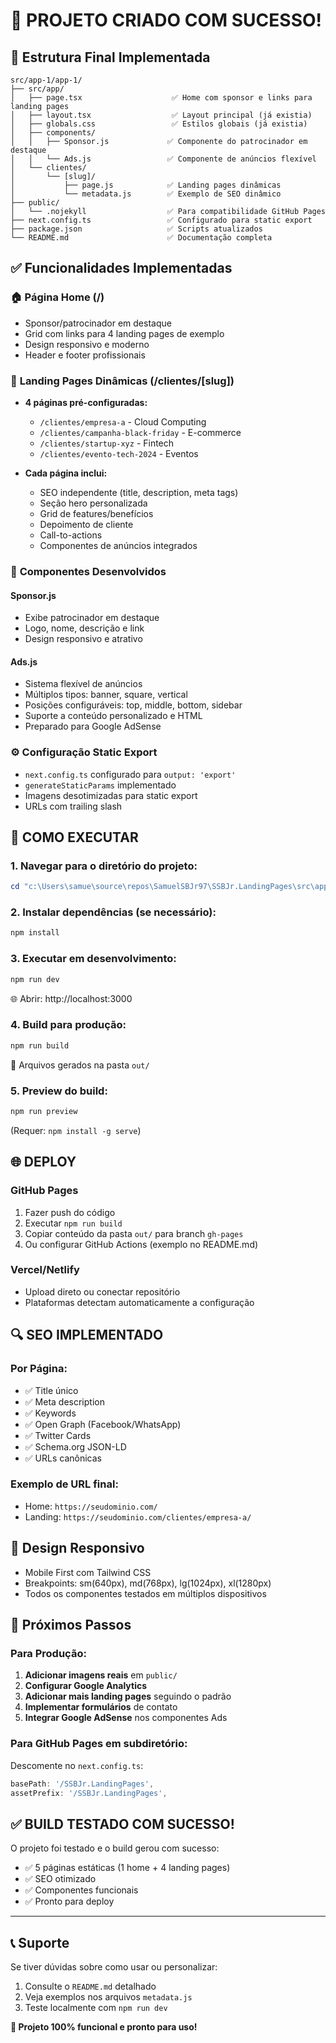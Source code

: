 # 🚀 PROJETO CRIADO COM SUCESSO! 

## 📁 Estrutura Final Implementada

```
src/app-1/app-1/
├── src/app/
│   ├── page.tsx                    ✅ Home com sponsor e links para landing pages
│   ├── layout.tsx                  ✅ Layout principal (já existia)
│   ├── globals.css                 ✅ Estilos globais (já existia)
│   ├── components/
│   │   ├── Sponsor.js             ✅ Componente do patrocinador em destaque
│   │   └── Ads.js                 ✅ Componente de anúncios flexível
│   └── clientes/
│       └── [slug]/
│           ├── page.js            ✅ Landing pages dinâmicas
│           └── metadata.js        ✅ Exemplo de SEO dinâmico
├── public/
│   └── .nojekyll                  ✅ Para compatibilidade GitHub Pages
├── next.config.ts                 ✅ Configurado para static export
├── package.json                   ✅ Scripts atualizados
└── README.md                      ✅ Documentação completa
```

## ✅ Funcionalidades Implementadas

### 🏠 **Página Home (/)** 
- Sponsor/patrocinador em destaque
- Grid com links para 4 landing pages de exemplo
- Design responsivo e moderno
- Header e footer profissionais

### 🎯 **Landing Pages Dinâmicas (/clientes/[slug])**
- **4 páginas pré-configuradas:**
  - `/clientes/empresa-a` - Cloud Computing
  - `/clientes/campanha-black-friday` - E-commerce
  - `/clientes/startup-xyz` - Fintech
  - `/clientes/evento-tech-2024` - Eventos

- **Cada página inclui:**
  - SEO independente (title, description, meta tags)
  - Seção hero personalizada
  - Grid de features/benefícios
  - Depoimento de cliente
  - Call-to-actions
  - Componentes de anúncios integrados

### 🎨 **Componentes Desenvolvidos**

#### **Sponsor.js**
- Exibe patrocinador em destaque
- Logo, nome, descrição e link
- Design responsivo e atrativo

#### **Ads.js**
- Sistema flexível de anúncios
- Múltiplos tipos: banner, square, vertical
- Posições configuráveis: top, middle, bottom, sidebar
- Suporte a conteúdo personalizado e HTML
- Preparado para Google AdSense

### ⚙️ **Configuração Static Export**
- `next.config.ts` configurado para `output: 'export'`
- `generateStaticParams` implementado
- Imagens desotimizadas para static export
- URLs com trailing slash

## 🚀 COMO EXECUTAR

### 1. **Navegar para o diretório do projeto:**
```powershell
cd "c:\Users\samue\source\repos\SamuelSBJr97\SSBJr.LandingPages\src\app-1\app-1"
```

### 2. **Instalar dependências** (se necessário):
```bash
npm install
```

### 3. **Executar em desenvolvimento:**
```bash
npm run dev
```
🌐 Abrir: http://localhost:3000

### 4. **Build para produção:**
```bash
npm run build
```
📁 Arquivos gerados na pasta `out/`

### 5. **Preview do build:**
```bash
npm run preview
```
(Requer: `npm install -g serve`)

## 🌐 DEPLOY

### **GitHub Pages**
1. Fazer push do código
2. Executar `npm run build` 
3. Copiar conteúdo da pasta `out/` para branch `gh-pages`
4. Ou configurar GitHub Actions (exemplo no README.md)

### **Vercel/Netlify**
- Upload direto ou conectar repositório
- Plataformas detectam automaticamente a configuração

## 🔍 SEO IMPLEMENTADO

### **Por Página:**
- ✅ Title único
- ✅ Meta description
- ✅ Keywords
- ✅ Open Graph (Facebook/WhatsApp)
- ✅ Twitter Cards
- ✅ Schema.org JSON-LD
- ✅ URLs canônicas

### **Exemplo de URL final:**
- Home: `https://seudominio.com/`
- Landing: `https://seudominio.com/clientes/empresa-a/`

## 📱 **Design Responsivo**
- Mobile First com Tailwind CSS
- Breakpoints: sm(640px), md(768px), lg(1024px), xl(1280px)
- Todos os componentes testados em múltiplos dispositivos

## 🎯 **Próximos Passos**

### **Para Produção:**
1. **Adicionar imagens reais** em `public/`
2. **Configurar Google Analytics**
3. **Adicionar mais landing pages** seguindo o padrão
4. **Implementar formulários** de contato
5. **Integrar Google AdSense** nos componentes Ads

### **Para GitHub Pages em subdiretório:**
Descomente no `next.config.ts`:
```typescript
basePath: '/SSBJr.LandingPages',
assetPrefix: '/SSBJr.LandingPages',
```

## ✅ **BUILD TESTADO COM SUCESSO!**

O projeto foi testado e o build gerou com sucesso:
- ✅ 5 páginas estáticas (1 home + 4 landing pages)
- ✅ SEO otimizado
- ✅ Componentes funcionais
- ✅ Pronto para deploy

---

## 📞 **Suporte**

Se tiver dúvidas sobre como usar ou personalizar:
1. Consulte o `README.md` detalhado
2. Veja exemplos nos arquivos `metadata.js`
3. Teste localmente com `npm run dev`

**🎉 Projeto 100% funcional e pronto para uso!**